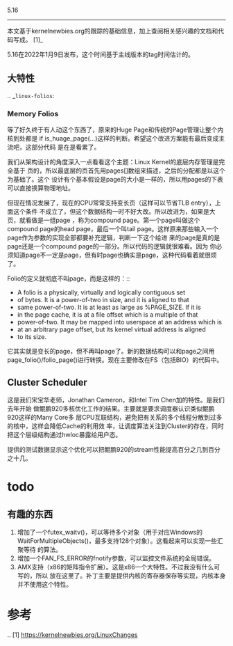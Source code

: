         
5.16
****

本文基于kernelnewbies.org的跟踪的基础信息，加上查阅相关感兴趣的文档和代码写成。
[1]_

5.16在2022年1月9日发布，这个时间基于主线版本的tag时间估计的。

## 大特性

.. _`linux-folios`:

### Memory Folios


等了好久终于有人动这个东西了，原来的Huge Page和传统的Page管理让整个内核到处都是
if is_huage_page(...)这样的判断。希望这个改进方案能有最后变成主流吧，这部分代码
是在是看累了。

我们从架构设计的角度深入一点看看这个主题：Linux Kernel的底层内存管理是完全基于
页的，所以最底层的页首先用pages[]数组来描述，之后的分配都是以这个为基础了。这个
设计有个基本假设是page的大小是一样的，所以用pages的下表可以直接换算物理地址。

但现在情况发展了，现在的CPU常常支持变长页（这样可以节省TLB entry），上面这个条件
不成立了，但这个数据结构一时不好大改。所以改进为，如果是大页，就看做是一组page
，称为compound page。第一个page叫做这个compound page的head page，最后一个叫tail
page。这样原来那些输入一个page作为参数的实现全部都要补充逻辑，判断一下这个给进
来的page是真的是page还是一个compound page的一部分。所以代码的逻辑就很难看。因为
你必须知道page不一定是page，但有时page也确实是page，这种代码看着就很烦了。

Folio的定义就彻底不叫page，而是这样的：::

 * A folio is a physically, virtually and logically contiguous set
 * of bytes.  It is a power-of-two in size, and it is aligned to that
 * same power-of-two.  It is at least as large as %PAGE_SIZE.  If it is
 * in the page cache, it is at a file offset which is a multiple of that
 * power-of-two.  It may be mapped into userspace at an address which is
 * at an arbitrary page offset, but its kernel virtual address is aligned
 * to its size.

它其实就是变长的page，但不再叫page了。新的数据结构可以和page之间用
page_folio()/folio_page()进行转换。现在主要修改在FS（包括BIO）的代码中。

## Cluster Scheduler

这是我们宋宝华老师，Jonathan Cameron，和Intel Tim Chen加的特性。是我们去年开始
做鲲鹏920多核优化工作的结果。主要就是要求调度器认识类似鲲鹏920这样的Many Core多
层CPU互联结构，避免把有关系的多个线程分散到过多的核中，这样会降低Cache的利用效
率，让调度算法关注到Cluster的存在，同时把这个层级结构通过hwloc暴露给用户态。

提供的测试数据显示这个优化可以把鲲鹏920的stream性能提高百分之几到百分之十几。

todo
====
  
## 有趣的东西
1. 增加了一个futex_waitv()，可以等待多个对象（用于对应Windows的
  WaitForMultipleObjects()，最多支持128个对象）。这看起来可以实现一些汇聚等待
  的算法。
2. 增加一个FAN_FS_ERROR的fnotify参数，可以监控文件系统的全局错误。
3. AMX支持（x86的矩阵指令扩展）。这是x86一个大特性。不过我没有什么可写的，所以
  放在这里了。补丁主要是提供内核的寄存器保存等实现，内核本身并不使用这个特性。

参考
====
.. [1] https://kernelnewbies.org/LinuxChanges
